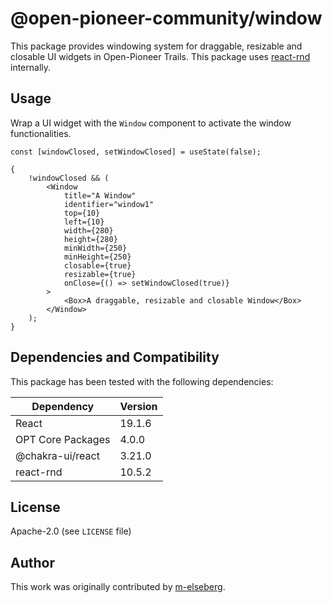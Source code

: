 # @open-pioneer-community/window

This package provides windowing system for draggable, resizable and closable UI widgets in Open-Pioneer Trails.
This package uses [react-rnd](https://github.com/bokuweb/react-rnd) internally.

## Usage

Wrap a UI widget with the `Window` component to activate the window functionalities.

```tsx
const [windowClosed, setWindowClosed] = useState(false);

{
    !windowClosed && (
        <Window
            title="A Window"
            identifier="window1"
            top={10}
            left={10}
            width={280}
            height={280}
            minWidth={250}
            minHeight={250}
            closable={true}
            resizable={true}
            onClose={() => setWindowClosed(true)}
        >
            <Box>A draggable, resizable and closable Window</Box>
        </Window>
    );
}
```
## Dependencies and Compatibility

This package has been tested with the following dependencies:

| Dependency    | Version |
| -------- | ------- |
| React  | 19.1.6    |
| OPT Core Packages | 4.0.0     |
| @chakra-ui/react    | 3.21.0 |
| react-rnd    | 10.5.2   |

## License

Apache-2.0 (see `LICENSE` file)

## Author

This work was originally contributed by [m-elseberg](https://github.com/m-elseberg).
